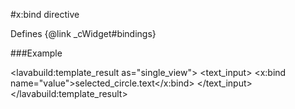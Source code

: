 
#x:bind directive

Defines {@link _cWidget#bindings}

###Example

<lavabuild:template_result as="single_view">
<text_input>
	<x:bind name="value">selected_circle.text</x:bind>
</text_input>
</lavabuild:template_result>

